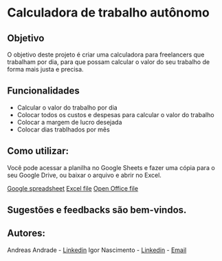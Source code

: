 # Calculadora de trabalho autônomo

## Objetivo

O objetivo deste projeto é criar uma calculadora para freelancers que trabalham por dia, para que possam calcular o valor do seu trabalho de forma mais justa e precisa.

## Funcionalidades

- Calcular o valor do trabalho por dia
- Colocar todos os custos e despesas para calcular o valor do trabalho
- Colocar a margem de lucro desejada
- Colocar dias trablhados por mês

## Como utilizar:

Você pode acessar a planilha no Google Sheets e fazer uma cópia para o seu Google Drive, ou baixar o arquivo e abrir no Excel.

[Google spreadsheet](https://docs.google.com/spreadsheets/d/1WbCn-eXz1ldIGYFATVTePatN-cexcSa5eXn6BWDxPbE/edit?usp=sharing)
[Excel file](/Cobrança%20autônomo%20(Para%20copiar).xlsx)
[Open Office file](/Cobrança%20autônomo%20(Para%20copiar).ods)

## Sugestões e feedbacks são bem-vindos.

## Autores:
Andreas Andrade - [Linkedin](https://www.linkedin.com/in/andreasavm/)
Igor Nascimento - [Linkedin](https://www.linkedin.com/in/igor-nascimento-alves/) - [Email](igor.nascimento.flipe@gmail.com)